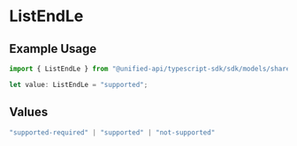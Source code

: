 # ListEndLe

## Example Usage

```typescript
import { ListEndLe } from "@unified-api/typescript-sdk/sdk/models/shared";

let value: ListEndLe = "supported";
```

## Values

```typescript
"supported-required" | "supported" | "not-supported"
```